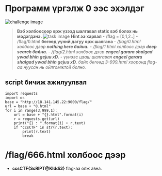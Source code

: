 # Программ үргэлж 0 ээс эхэлдэг

![challenge image](https://github.com/ccs-club/CCS-30Day-CTF-2021/blob/c4b0f98c23d8ca3c88ee9dad599a2bf60af1dde7/30-Day/Day-2/task/sict-ccs.png)

> **Вэб холбоосоор орж үзээд шалгавал static вэб болох нь мэдэгдэнэ.** 
![task image](https://github.com/ccs-club/CCS-30Day-CTF-2021/blob/c4b0f98c23d8ca3c88ee9dad599a2bf60af1dde7/30-Day/Day-2/task/Screenshot%20from%202021-12-24%2010-02-55.png)
>**Hint ээ харвал**
    - /flag = [0,1,2..]
    - /flag/0.html
**бөгөөд үүний дагуу орж шалгана**
    - */flag/0.html холбоос дээр **nothing here байна.***
    - */flag/1.html холбоос дээр **deep search байна.***
    - */flag/2.html холбоос дээр **engeel garara shalgad ywad bhin gejuu xD.***
    - *үүнээс  цааш шалгавал **engeel garara shalgad ywad bhin gejuu xD.** байх бөгөөд 3-999.html хооронд flag-аа нуусан нь ойлгомжтой болно.*

## script бичиж ажилуулвал

```
import requests
import os
base = "http://18.141.145.22:9000/flag/"
url = base + "0.html"
for i in range(3,999,1):
	url = base + "{}.html".format(i)
	r = requests.get(url)
	print("{} : ".format(i) + r.text)
	if "ccsCTF" in str(r.text):
		print(r.text)
		break

```

# /flag/666.html холбоос дээр

- **ccsCTF{ScRIPT@KIddi3}** flag-aa олж авна.
